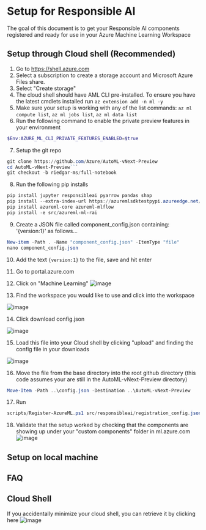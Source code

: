 # Setup for Responsible AI
The goal of this document is to get your Responsible AI components registered and ready for use in your Azure Machine Learning Workspace

## Setup through Cloud shell (Recommended)
1. Go to https://shell.azure.com
2. Select a subscription to create a storage account and Microsoft Azure Files share.
3. Select "Create storage"
4. The cloud shell should have AML CLI pre-installed. To ensure you have the latest cmdlets installed run ```az extension add -n ml -y``` 
5. Make sure your setup is working with any of the list commands: ``` az ml compute list ```, ``` az ml jobs list ```, ``` az ml data list ```
6. Run the following command to enable the private preview features in your environment
```powershell 
$Env:AZURE_ML_CLI_PRIVATE_FEATURES_ENABLED=$true
```
7. Setup the git repo 
```powershell
git clone https://github.com/Azure/AutoML-vNext-Preview
cd AutoML-vNext-Preview```
git checkout -b riedgar-ms/full-notebook 
```
8. Run the following pip installs
``` powershell
pip install jupyter responsibleai pyarrow pandas shap
pip install --extra-index-url https://azuremlsdktestpypi.azureedge.net/sdk-cli-v2 azure-ml
pip install azureml-core azureml-mlflow
pip install -e src/azureml-ml-rai
```
9. Create a JSON file called component_config.json containing: '{version:1}' as follows...
```powershell
New-item -Path . -Name "component_config.json" -ItemType "file"
nano component_config.json
```
10. Add the text ```{version:1}``` to the file, save and hit enter
11. Go to portal.azure.com
12. Click on "Machine Learning"
![image](https://user-images.githubusercontent.com/53354089/145263293-46ad90f4-a624-4bce-ac6d-10e82fe30061.png)

13. Find the workspace you would like to use and click into the workspace

![image](https://user-images.githubusercontent.com/53354089/145263425-fd248292-217d-47a2-a89c-adeada367a08.png)

14. Click download config.json

![image](https://user-images.githubusercontent.com/53354089/145263548-d4373ac8-7ee5-45fd-89b3-e7d3d9bbd77e.png)

15. Load this file into your Cloud shell by clicking "upload" and finding the config file in your downloads

![image](https://user-images.githubusercontent.com/53354089/145263695-12553cc9-f0ac-477b-89a3-3eba18f07cc6.png)

16. Move the file from the base directory into the root github directory (this code assumes your are still in the AutoML-vNext-Preview directory)

```powershell
Move-Item -Path ..\config.json -Destination ..\AutoML-vNext-Preview
```
17. Run

```powershell
scripts/Register-AzureML.ps1 src/responsibleai/registration_config.json

```
18. Validate that the setup worked by checking that the components are showing up under your "custom components" folder in ml.azure.com
![image](https://user-images.githubusercontent.com/53354089/145264202-12105d3b-9fd9-4234-96ee-ea9c22a4aaa3.png)



## Setup on local machine


## FAQ
## Cloud Shell
If you accidentally minimize your cloud shell, you can retrieve it by clicking here
![image](https://user-images.githubusercontent.com/53354089/145258468-2c5c5e02-03bb-4aa6-9961-67fa1a32af77.png)
